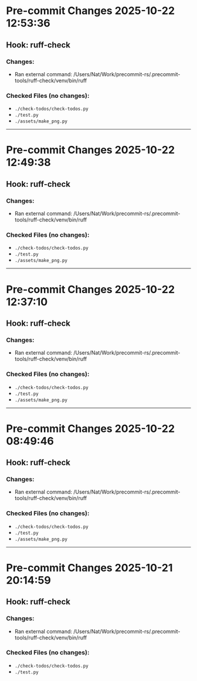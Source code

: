 # Pre-commit Changes 2025-10-22 12:53:36

## Hook: ruff-check

### Changes:
- Ran external command: /Users/Nat/Work/precommit-rs/.precommit-tools/ruff-check/venv/bin/ruff

### Checked Files (no changes):
- `./check-todos/check-todos.py`
- `./test.py`
- `./assets/make_png.py`


---

# Pre-commit Changes 2025-10-22 12:49:38

## Hook: ruff-check

### Changes:
- Ran external command: /Users/Nat/Work/precommit-rs/.precommit-tools/ruff-check/venv/bin/ruff

### Checked Files (no changes):
- `./check-todos/check-todos.py`
- `./test.py`
- `./assets/make_png.py`


---

# Pre-commit Changes 2025-10-22 12:37:10

## Hook: ruff-check

### Changes:
- Ran external command: /Users/Nat/Work/precommit-rs/.precommit-tools/ruff-check/venv/bin/ruff

### Checked Files (no changes):
- `./check-todos/check-todos.py`
- `./test.py`
- `./assets/make_png.py`


---

# Pre-commit Changes 2025-10-22 08:49:46

## Hook: ruff-check

### Changes:
- Ran external command: /Users/Nat/Work/precommit-rs/.precommit-tools/ruff-check/venv/bin/ruff

### Checked Files (no changes):
- `./check-todos/check-todos.py`
- `./test.py`
- `./assets/make_png.py`


---

# Pre-commit Changes 2025-10-21 20:14:59

## Hook: ruff-check

### Changes:
- Ran external command: /Users/Nat/Work/precommit-rs/.precommit-tools/ruff-check/venv/bin/ruff

### Checked Files (no changes):
- `./check-todos/check-todos.py`
- `./test.py`

